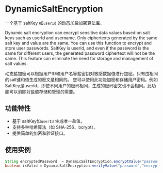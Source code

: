 # DynamicSaltEncryption

一个基于 saltKey 如`userId` 的动态加盐加密算法库。

Dynamic salt encryption can encrypt sensitive data values based on salt keys such as userId and username. Only ciphertexts generated by the same salt key and value are the same. You can use this function to encrypt and store user passwords. 
SaltKey is userId, and even if the password is the same for different users, the generated password ciphertext will not be the same. This feature can eliminate the need for storage and management of salt values.

动态盐加密可以根据用户ID和用户名等盐密钥对敏感数据值进行加密。只有由相同的salt键和值生成的密文是相同的。
您可以使用此功能加密和存储用户密码。例如SaltKey是userId，即使不同用户的密码相同，生成的密码密文也不会相同。此功能可以消除对盐值存储和管理的需要。

## 功能特性
- 基于 saltKey如`userId` 生成唯一盐值。
- 支持多种哈希算法（如 SHA-256、bcrypt）。
- 提供简单的加密和验证接口。

## 使用实例
```java
String encryptedPassword  = DynamicSaltEncryption.encryptValue("password", "userId");
boolean isValid = DynamicSaltEncryption.verifyValue("password","encryptedPassword","userId");
```

